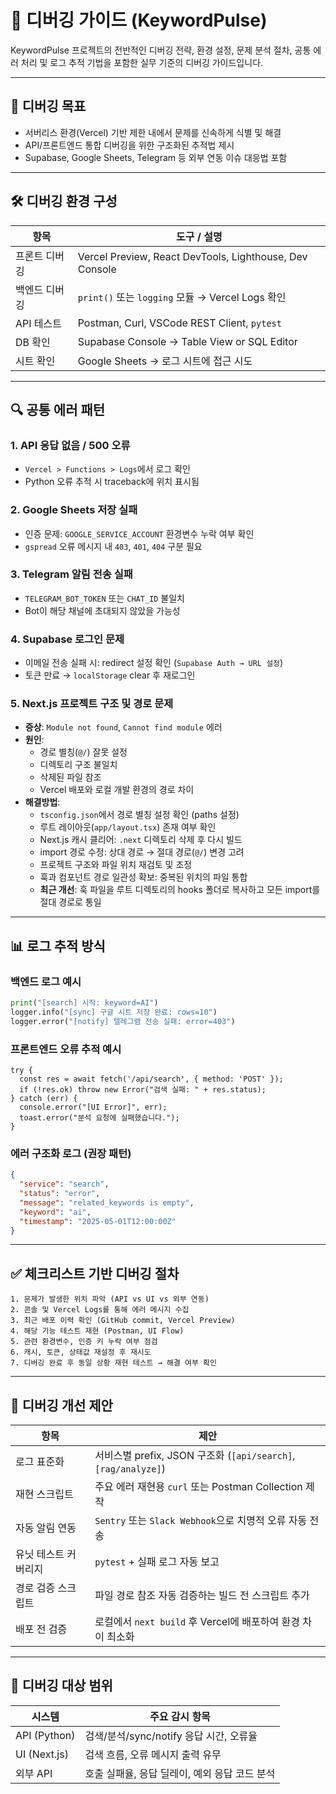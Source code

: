 # 🐞 디버깅 가이드 (KeywordPulse)

KeywordPulse 프로젝트의 전반적인 디버깅 전략, 환경 설정, 문제 분석 절차, 공통 에러 처리 및 로그 추적 기법을 포함한 실무 기준의 디버깅 가이드입니다.

---

## 🧭 디버깅 목표
- 서버리스 환경(Vercel) 기반 제한 내에서 문제를 신속하게 식별 및 해결
- API/프론트엔드 통합 디버깅을 위한 구조화된 추적법 제시
- Supabase, Google Sheets, Telegram 등 외부 연동 이슈 대응법 포함

---

## 🛠 디버깅 환경 구성

| 항목 | 도구 / 설명 |
|------|---------------|
| 프론트 디버깅 | Vercel Preview, React DevTools, Lighthouse, Dev Console |
| 백엔드 디버깅 | `print()` 또는 `logging` 모듈 → Vercel Logs 확인 |
| API 테스트 | Postman, Curl, VSCode REST Client, `pytest` |
| DB 확인 | Supabase Console → Table View or SQL Editor |
| 시트 확인 | Google Sheets → 로그 시트에 접근 시도 |

---

## 🔍 공통 에러 패턴

### 1. **API 응답 없음 / 500 오류**
- `Vercel > Functions > Logs`에서 로그 확인
- Python 오류 추적 시 traceback에 위치 표시됨

### 2. **Google Sheets 저장 실패**
- 인증 문제: `GOOGLE_SERVICE_ACCOUNT` 환경변수 누락 여부 확인
- `gspread` 오류 메시지 내 `403`, `401`, `404` 구분 필요

### 3. **Telegram 알림 전송 실패**
- `TELEGRAM_BOT_TOKEN` 또는 `CHAT_ID` 불일치
- Bot이 해당 채널에 초대되지 않았을 가능성

### 4. **Supabase 로그인 문제**
- 이메일 전송 실패 시: redirect 설정 확인 (`Supabase Auth → URL 설정`)
- 토큰 만료 → `localStorage` clear 후 재로그인

### 5. **Next.js 프로젝트 구조 및 경로 문제**
- **증상**: `Module not found`, `Cannot find module` 에러
- **원인**: 
  - 경로 별칭(`@/`) 잘못 설정
  - 디렉토리 구조 불일치
  - 삭제된 파일 참조
  - Vercel 배포와 로컬 개발 환경의 경로 차이
- **해결방법**:
  - `tsconfig.json`에서 경로 별칭 설정 확인 (paths 설정)
  - 루트 레이아웃(`app/layout.tsx`) 존재 여부 확인
  - Next.js 캐시 클리어: `.next` 디렉토리 삭제 후 다시 빌드
  - import 경로 수정: 상대 경로 → 절대 경로(`@/`) 변경 고려
  - 프로젝트 구조와 파일 위치 재검토 및 조정
  - 훅과 컴포넌트 경로 일관성 확보: 중복된 위치의 파일 통합
  - **최근 개선**: 훅 파일을 루트 디렉토리의 hooks 폴더로 복사하고 모든 import를 절대 경로로 통일

---

## 📊 로그 추적 방식

### 백엔드 로그 예시
```python
print("[search] 시작: keyword=AI")
logger.info("[sync] 구글 시트 저장 완료: rows=10")
logger.error("[notify] 텔레그램 전송 실패: error=403")
```

### 프론트엔드 오류 추적 예시
```tsx
try {
  const res = await fetch('/api/search', { method: 'POST' });
  if (!res.ok) throw new Error("검색 실패: " + res.status);
} catch (err) {
  console.error("[UI Error]", err);
  toast.error("분석 요청에 실패했습니다.");
}
```

### 에러 구조화 로그 (권장 패턴)
```json
{
  "service": "search",
  "status": "error",
  "message": "related_keywords is empty",
  "keyword": "ai",
  "timestamp": "2025-05-01T12:00:00Z"
}
```

---

## ✅ 체크리스트 기반 디버깅 절차

```plaintext
1. 문제가 발생한 위치 파악 (API vs UI vs 외부 연동)
2. 콘솔 및 Vercel Logs를 통해 에러 메시지 수집
3. 최근 배포 이력 확인 (GitHub commit, Vercel Preview)
4. 해당 기능 테스트 재현 (Postman, UI Flow)
5. 관련 환경변수, 인증 키 누락 여부 점검
6. 캐시, 토큰, 상태값 재설정 후 재시도
7. 디버깅 완료 후 동일 상황 재현 테스트 → 해결 여부 확인
```

---

## 🔁 디버깅 개선 제안

| 항목 | 제안 |
|------|------|
| 로그 표준화 | 서비스별 prefix, JSON 구조화 (`[api/search]`, `[rag/analyze]`) |
| 재현 스크립트 | 주요 에러 재현용 `curl` 또는 Postman Collection 제작 |
| 자동 알림 연동 | `Sentry` 또는 `Slack Webhook`으로 치명적 오류 자동 전송 |
| 유닛 테스트 커버리지 | `pytest` + 실패 로그 자동 보고 |
| 경로 검증 스크립트 | 파일 경로 참조 자동 검증하는 빌드 전 스크립트 추가 |
| 배포 전 검증 | 로컬에서 `next build` 후 Vercel에 배포하여 환경 차이 최소화 |

---

## 📌 디버깅 대상 범위

| 시스템 | 주요 감시 항목 |
|--------|----------------|
| API (Python) | 검색/분석/sync/notify 응답 시간, 오류율 |
| UI (Next.js) | 검색 흐름, 오류 메시지 출력 유무 |
| 외부 API | 호출 실패율, 응답 딜레이, 예외 응답 코드 분석 |
